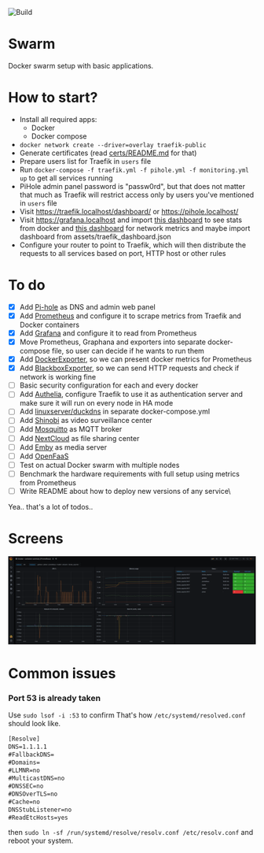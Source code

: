 ![Build](https://github.com/krzysztof-gzocha/swarm/workflows/Build/badge.svg?branch=master)

# Swarm 
Docker swarm setup with basic applications.

# How to start?
- Install all required apps:
    - Docker
    - Docker compose
- `docker network create --driver=overlay traefik-public`
- Generate certificates (read [certs/README.md](https://github.com/krzysztof-gzocha/swarm/blob/master/certs/README.md) for that)
- Prepare users list for Traefik in `users` file
- Run `docker-compose -f traefik.yml -f pihole.yml -f monitoring.yml up` to get all services running
- PiHole admin panel password is "passw0rd", but that does not matter that much as Traefik will restrict access only by users you've mentioned in `users` file
- Visit https://traefik.localhost/dashboard/ or https://pihole.localhost/
- Visit https://grafana.localhost and import [this dashboard](https://grafana.com/grafana/dashboards/11467) to see stats from docker and [this dashboard](https://grafana.com/grafana/dashboards/11529) for network metrics and maybe import dashboard from assets/traefik_dashboard.json
- Configure your router to point to Traefik, which will then distribute the requests to all services based on port, HTTP host or other rules

# To do
- [x] Add [Pi-hole](https://hub.docker.com/r/pihole/pihole) as DNS and admin web panel
- [x] Add [Prometheus](https://hub.docker.com/r/prom/prometheus) and configure it to scrape metrics from Traefik and Docker containers
- [x] Add [Grafana](https://hub.docker.com/r/grafana/grafana) and configure it to read from Prometheus
- [x] Move Prometheus, Graphana and exporters into separate docker-compose file, so user can decide if he wants to run them
- [x] Add [DockerExporter](https://github.com/prometheus-net/docker_exporter), so we can present docker metrics for Prometheus
- [x] Add [BlackboxExporter](https://hub.docker.com/r/prom/blackbox-exporter), so we can send HTTP requests and check if network is working fine
- [ ] Basic security configuration for each and every docker
- [ ] Add [Authelia](https://github.com/authelia/authelia), configure Traefik to use it as authentication server and make sure it will run on every node in HA mode
- [ ] Add [linuxserver/duckdns](https://hub.docker.com/r/linuxserver/duckdns) in separate docker-compose.yml
- [ ] Add [Shinobi](https://hub.docker.com/r/shinobisystems/shinobi) as video surveillance center 
- [ ] Add [Mosquitto](https://hub.docker.com/_/eclipse-mosquitto) as MQTT broker
- [ ] Add [NextCloud](https://hub.docker.com/_/nextcloud) as file sharing center
- [ ] Add [Emby](https://hub.docker.com/r/emby/embyserver) as media server
- [ ] Add [OpenFaaS](https://www.openfaas.com/)
- [ ] Test on actual Docker swarm with multiple nodes
- [ ] Benchmark the hardware requirements with full setup using metrics from Prometheus
- [ ] Write README about how to deploy new versions of any service\

Yea.. that's a lot of todos..

# Screens
![Docker exporter on Grafana](https://raw.githubusercontent.com/krzysztof-gzocha/swarm/master/assets/graphana.png?token=AAXUPP2UOMUW2JKSWGUUC627L5W2K)

# Common issues
### Port 53 is already taken
Use `sudo lsof -i :53` to confirm
That's how `/etc/systemd/resolved.conf` should look like.
```
[Resolve]
DNS=1.1.1.1
#FallbackDNS=
#Domains=
#LLMNR=no
#MulticastDNS=no
#DNSSEC=no
#DNSOverTLS=no
#Cache=no
DNSStubListener=no
#ReadEtcHosts=yes
```
then `sudo ln -sf /run/systemd/resolve/resolv.conf /etc/resolv.conf`
and reboot your system.
